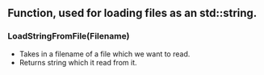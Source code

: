 ## Function, used for loading files as an std::string.
### LoadStringFromFile(Filename)

- Takes in a filename of a file which we want to read.
- Returns string which it read from it.
